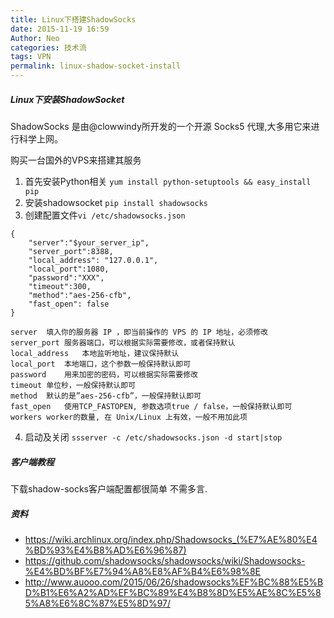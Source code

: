 ```yaml
---
title: Linux下搭建ShadowSocks
date: 2015-11-19 16:59
Author: Neo
categories: 技术流
tags: VPN
permalink: linux-shadow-socket-install
---
```



##### Linux下安装ShadowSocket

ShadowSocks 是由@clowwindy所开发的一个开源 Socks5 代理,大多用它来进行科学上网。

购买一台国外的VPS来搭建其服务 

1. 首先安装Python相关 `yum install python-setuptools && easy_install pip`
2. 安装shadowsocket `pip install shadowsocks`
3. 创建配置文件`vi /etc/shadowsocks.json`

```
{
    "server":"$your_server_ip",
    "server_port":8388,
    "local_address": "127.0.0.1",
    "local_port":1080,
    "password":"XXX",
    "timeout":300,
    "method":"aes-256-cfb",
    "fast_open": false
}

server  填入你的服务器 IP ，即当前操作的 VPS 的 IP 地址，必须修改
server_port 服务器端口，可以根据实际需要修改，或者保持默认
local_address   本地监听地址，建议保持默认
local_port  本地端口，这个参数一般保持默认即可
password    用来加密的密码，可以根据实际需要修改
timeout 单位秒，一般保持默认即可
method  默认的是”aes-256-cfb”，一般保持默认即可
fast_open   使用TCP_FASTOPEN, 参数选项true / false，一般保持默认即可
workers worker的数量, 在 Unix/Linux 上有效，一般不用加此项
```

4. 启动及关闭 `ssserver -c /etc/shadowsocks.json -d start|stop`

##### 客户端教程
下载shadow-socks客户端配置都很简单 不需多言.



##### 资料
- <https://wiki.archlinux.org/index.php/Shadowsocks_(%E7%AE%80%E4%BD%93%E4%B8%AD%E6%96%87)>
- <https://github.com/shadowsocks/shadowsocks/wiki/Shadowsocks-%E4%BD%BF%E7%94%A8%E8%AF%B4%E6%98%8E>
- <http://www.auooo.com/2015/06/26/shadowsocks%EF%BC%88%E5%BD%B1%E6%A2%AD%EF%BC%89%E4%B8%8D%E5%AE%8C%E5%85%A8%E6%8C%87%E5%8D%97/>
